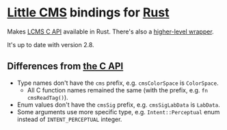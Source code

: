 # [Little CMS](http://www.littlecms.com) bindings for [Rust](https://www.rust-lang.org/)

Makes [LCMS C API](https://github.com/mm2/Little-CMS) available in Rust. There's also a [higher-level wrapper](https://github.com/pornel/rust-lcms2).

It's up to date with version 2.8.

## Differences from [the C API](https://pornel.github.io/rust-lcms2-sys/)

 * Type names don't have the `cms` prefix, e.g. `cmsColorSpace` is `ColorSpace`.
     * All C function names remained the same (with the prefix, e.g. `fn cmsReadTag()`).
 * Enum values don't have the `cmsSig` prefix, e.g. `cmsSigLabData` is `LabData`.
 * Some arguments use more specific type, e.g. `Intent::Perceptual` enum instead of `INTENT_PERCEPTUAL` integer.
